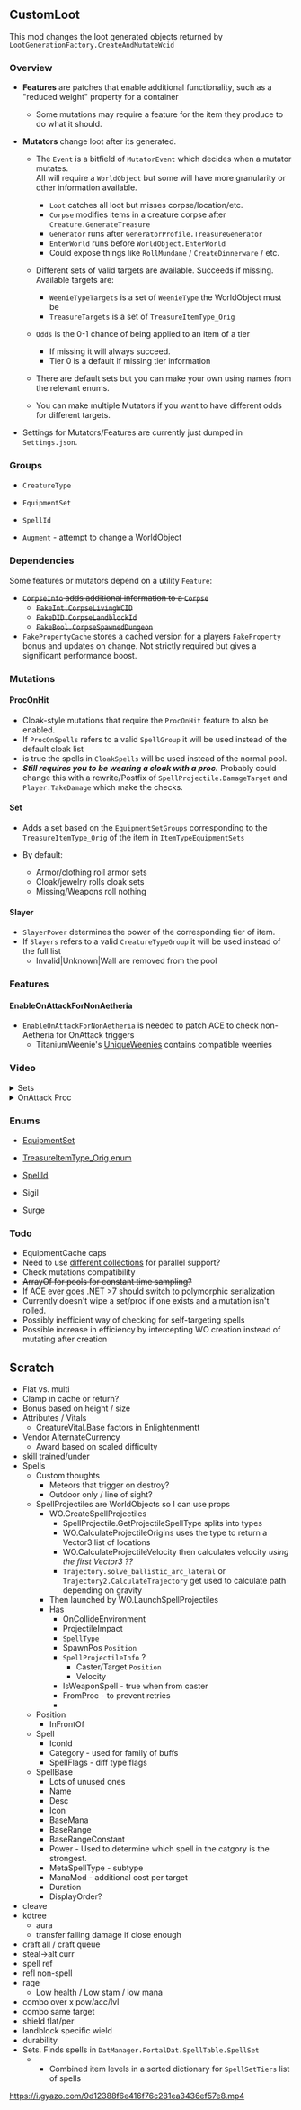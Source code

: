 ## CustomLoot

This mod changes the loot generated objects returned by `LootGenerationFactory.CreateAndMutateWcid`



### **Overview**

* **Features** are patches that enable additional functionality, such as a "reduced weight" property for a container
  * Some mutations may require a feature for the item they produce to do what it should.
* **Mutators** change loot after its generated.
  * The `Event` is a bitfield of `MutatorEvent` which decides when a mutator mutates.  
    All will require a `WorldObject` but some will have more granularity or other information available.
    * `Loot` catches all loot but misses corpse/location/etc.
    * `Corpse` modifies items in a creature corpse after `Creature.GenerateTreasure`
    * `Generator` runs after `GeneratorProfile.TreasureGenerator`
    * `EnterWorld` runs before `WorldObject.EnterWorld`
    * Could expose things like `RollMundane` / `CreateDinnerware` / etc.
  * Different sets of valid targets are available.  Succeeds if missing.  
    Available targets are:
    * `WeenieTypeTargets` is a set of `WeenieType` the WorldObject must be
    * `TreasureTargets` is a set of `TreasureItemType_Orig` 
  
  * `Odds` is the 0-1 chance of being applied to an item of a tier
    * If missing it will always succeed.
    * Tier 0 is a default if missing tier information
  * There are default sets but you can make your own using names from the relevant enums.
  * You can make multiple Mutators if you want to have different odds for different targets.
  
* Settings for Mutators/Features are currently just dumped in `Settings.json`.  



### Groups

* `CreatureType`

* `EquipmentSet` 

* `SpellId`

* `Augment` - attempt to change a WorldObject

  



### Dependencies

Some features or mutators depend on a utility `Feature`:

* ~~`CorpseInfo` adds additional information to a `Corpse`~~
  * ~~`FakeInt.CorpseLivingWCID`~~
  * ~~`FakeDID.CorpseLandblockId`~~
  * ~~`FakeBool.CorpseSpawnedDungeon`~~
* `FakePropertyCache` stores a cached version for a players `FakeProperty` bonus and updates on change.  Not strictly required but gives a significant performance boost.



### Mutations

#### ProcOnHit

* Cloak-style mutations that require the `ProcOnHit` feature to also be enabled.
* If `ProcOnSpells` refers to a valid `SpellGroup` it will be used instead of the default cloak list
*  is true the spells in `CloakSpells` will be used instead of the normal pool.
* ***Still requires you to be wearing a cloak with a proc.***  Probably could change this with a rewrite/Postfix of `SpellProjectile.DamageTarget` and `Player.TakeDamage` which make the checks.



#### Set

* Adds a set based on the `EquipmentSetGroups` corresponding to the `TreasureItemType_Orig` of the item in `ItemTypeEquipmentSets`

* By default: 
  * Armor/clothing roll armor sets  
  * Cloak/jewelry rolls cloak sets
  * Missing/Weapons roll nothing





#### Slayer

* `SlayerPower` determines the power of the corresponding tier of item.
* If `Slayers` refers to a valid `CreatureTypeGroup` it will be used instead of the full list
  * Invalid|Unknown|Wall are removed from the pool




### Features


#### EnableOnAttackForNonAetheria

* `EnableOnAttackForNonAetheria` is needed to patch ACE to check non-Aetheria for OnAttack triggers
  * TitaniumWeenie's [UniqueWeenies](https://github.com/titaniumweiner/ACEUniqueWeenies) contains compatible weenies




### Video

<details>
 <summary>Sets</summary>

https://github.com/aquafir/ACE.BaseMod/assets/83029060/1300de91-fa7f-442c-a2f1-527bc4a282f0
</details>

<details>
 <summary>OnAttack Proc</summary>
https://github.com/aquafir/ACE.BaseMod/assets/83029060/81e635c1-115a-453e-b1e3-c2efbf67d781
</details>




### Enums

* [EquipmentSet](https://github.com/ACEmulator/ACE/blob/fdfdec9f0a16bbcbb89a9120ce4f889520a51708/Source/ACE.Entity/Enum/EquipmentSet.cs#L4)
* [TreasureItemType_Orig enum](https://github.com/ACEmulator/ACE/blob/fdfdec9f0a16bbcbb89a9120ce4f889520a51708/Source/ACE.Server/Factories/Enum/TreasureItemType_Orig.cs#L4)

* [SpellId](https://github.com/ACEmulator/ACE/blob/fdfdec9f0a16bbcbb89a9120ce4f889520a51708/Source/ACE.Entity/Enum/SpellId.cs#L4)

* Sigil
* Surge





### Todo

* EquipmentCache caps
* Need to use [different collections](https://learn.microsoft.com/en-us/dotnet/standard/parallel-programming/data-structures-for-parallel-programming) for parallel support?
* Check mutations compatibility
* ~~ArrayOf for pools for constant time sampling?~~
* If ACE ever goes .NET >7 should switch to polymorphic serialization 
* Currently doesn't wipe a set/proc if one exists and a mutation isn't rolled.
* Possibly inefficient way of checking for self-targeting spells
* Possible increase in efficiency by intercepting WO creation instead of mutating after creation







## Scratch

* Flat vs. multi
* Clamp in cache or return?
* Bonus based on height / size
* Attributes / Vitals
  * CreatureVital.Base factors in Enlightenmentt
* Vendor AlternateCurrency
  * Award based on scaled difficulty
* skill trained/under
* Spells
  * Custom thoughts
    * Meteors that trigger on destroy?
    * Outdoor only / line of sight?
  * SpellProjectiles are WorldObjects so I can use props
    * WO.CreateSpellProjectiles
      * SpellProjectile.GetProjectileSpellType splits into types
      * WO.CalculateProjectileOrigins uses the type to return a Vector3 list of locations
      * WO.CalculateProjectileVelocity then calculates velocity *using the first Vector3 ??*
      * `Trajectory.solve_ballistic_arc_lateral` or `Trajectory2.CalculateTrajectory` get used to calculate path depending on gravity
    * Then launched by WO.LaunchSpellProjectiles
    * Has
      * OnCollideEnvironment
      * ProjectileImpact
      * `SpellType`
      * SpawnPos `Position`
      * `SpellProjectileInfo` ?
        * Caster/Target `Position`
        * Velocity
      * IsWeaponSpell - true when from caster
      * FromProc - to prevent retries
      * 
  * Position
    * InFrontOf
  * Spell
    * IconId
    * Category - used for family of buffs
    * SpellFlags - diff type flags
  * SpellBase
    * Lots of unused ones
    * Name
    * Desc
    * Icon
    * BaseMana
    * BaseRange
    * BaseRangeConstant
    * Power - Used to determine which spell in the catgory is the strongest.
    * MetaSpellType - subtype
    * ManaMod - additional cost per target
    * Duration
    * DisplayOrder?
* cleave
* kdtree
  * aura
  * transfer falling damage if close enough
* craft all / craft queue
* steal->alt curr
* spell ref
* refl non-spell
* rage
  * Low health / Low stam / low mana
* combo over x pow/acc/lvl
* combo same target
* shield flat/per
* landblock specific wield
* durability
* Sets.  Finds spells in `DatManager.PortalDat.SpellTable.SpellSet`
  * * Combined item levels in a sorted dictionary for `SpellSetTiers` list of spells







https://i.gyazo.com/9d12388f6e416f76c281ea3436ef57e8.mp4
